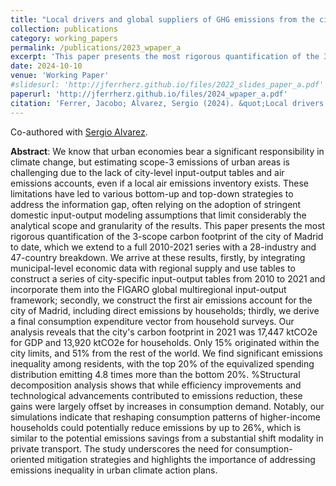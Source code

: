 ```yaml
---
title: "Local drivers and global suppliers of GHG emissions from the city of Madrid, 2010-2021"
collection: publications
category: working_papers
permalink: /publications/2023_wpaper_a
excerpt: 'This paper presents the most rigorous quantification of the 3-scope carbon footprint of the city of Madrid to date, which we extend to a full 2010-2021 series with a 28-industry and 47-country breakdown.'
date: 2024-10-10
venue: 'Working Paper'
#slidesurl: 'http://jferrherz.github.io/files/2022_slides_paper_a.pdf'
paperurl: 'http://jferrherz.github.io/files/2024_wpaper_a.pdf'
citation: 'Ferrer, Jacobo; Alvarez, Sergio (2024). &quot;Local drivers and global suppliers of GHG emissions from the city of Madrid, 2010-2021&quot; <i>Working paper</i>, Universidad Politécnica de Madrid.'
---
```

Co-authored with [Sergio Alvarez](https://portalcientifico.upm.es/es/ipublic/researcher/304164).

**Abstract**: We know that urban economies bear a significant responsibility in climate change, but estimating scope-3 emissions of urban areas is challenging due to the lack of city-level input-output tables and air emissions accounts, even if a local air emissions inventory exists. These limitations have led to various bottom-up and top-down strategies to address the information gap, often relying on the adoption of stringent domestic input-output modeling assumptions that limit considerably the analytical scope and granularity of the results. This paper presents the most rigorous quantification of the 3-scope carbon footprint of the city of Madrid to date, which we extend to a full 2010-2021 series with a 28-industry and 47-country breakdown. We arrive at these results, firstly, by integrating municipal-level economic data with regional supply and use tables to construct a series of city-specific input-output tables from 2010 to 2021 and incorporate them into the FIGARO global multiregional input-output framework; secondly, we construct the first air emissions account for the city of Madrid, including direct emissions by households; thirdly, we derive a final consumption expenditure vector from household surveys. Our analysis reveals that the city's carbon footprint in 2021 was 17,447 ktCO2e for GDP and 13,920 ktCO2e for households. Only 15% originated within the city limits, and 51% from the rest of the world. We find significant emissions inequality among residents, with the top 20% of the equivalized spending distribution emitting 4.8 times more than the bottom 20%. %Structural decomposition analysis shows that while efficiency improvements and technological advancements contributed to emissions reduction, these gains were largely offset by increases in consumption demand. Notably, our simulations indicate that reshaping consumption patterns of higher-income households could potentially reduce emissions by up to 26%, which is similar to the potential emissions savings from a substantial shift modality in private transport. The study underscores the need for consumption-oriented mitigation strategies and highlights the importance of addressing emissions inequality in urban climate action plans.
